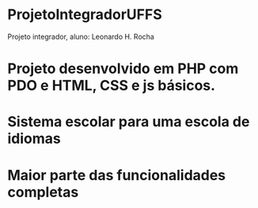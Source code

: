 # ProjetoIntegradorUFFS
Projeto integrador, aluno: Leonardo H. Rocha

# Projeto desenvolvido em PHP com PDO e HTML, CSS e js básicos.
# Sistema escolar para uma escola de idiomas
# Maior parte das funcionalidades completas
